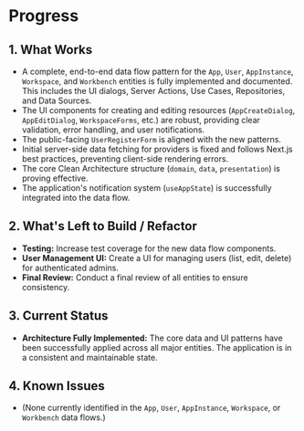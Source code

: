 # Progress

## 1. What Works

- A complete, end-to-end data flow pattern for the `App`, `User`, `AppInstance`, `Workspace`, and `Workbench` entities is fully implemented and documented. This includes the UI dialogs, Server Actions, Use Cases, Repositories, and Data Sources.
- The UI components for creating and editing resources (`AppCreateDialog`, `AppEditDialog`, `WorkspaceForms`, etc.) are robust, providing clear validation, error handling, and user notifications.
- The public-facing `UserRegisterForm` is aligned with the new patterns.
- Initial server-side data fetching for providers is fixed and follows Next.js best practices, preventing client-side rendering errors.
- The core Clean Architecture structure (`domain`, `data`, `presentation`) is proving effective.
- The application's notification system (`useAppState`) is successfully integrated into the data flow.

## 2. What's Left to Build / Refactor

- **Testing:** Increase test coverage for the new data flow components.
- **User Management UI:** Create a UI for managing users (list, edit, delete) for authenticated admins.
- **Final Review:** Conduct a final review of all entities to ensure consistency.

## 3. Current Status

- **Architecture Fully Implemented:** The core data and UI patterns have been successfully applied across all major entities. The application is in a consistent and maintainable state.

## 4. Known Issues

- (None currently identified in the `App`, `User`, `AppInstance`, `Workspace`, or `Workbench` data flows.)
